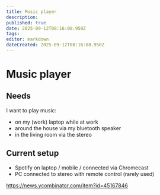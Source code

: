 ```yaml
---
title: Music player
description: 
published: true
date: 2025-09-12T08:16:08.950Z
tags: 
editor: markdown
dateCreated: 2025-09-12T08:16:08.950Z
---
```


# Music player

## Needs

I want to play music:
* on my (work) laptop while at work
* around the house via my bluetooth speaker
* in the living room via the stereo


## Current setup

* Spotify on laptop / mobile / connected via Chromecast
* PC connected to stereo with remote control (rarely used)


https://news.ycombinator.com/item?id=45167846